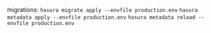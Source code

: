 migrations:
`hasura migrate apply --envfile production.env`
`hasura metadata apply --envfile production.env`
`hasura metadata reload --envfile production.env`